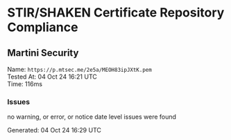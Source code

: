 # STIR/SHAKEN Certificate Repository Compliance

## Martini Security

Name: `https://p.mtsec.me/2e5a/MEOH83ipJXtK.pem`\
Tested At: 04 Oct 24 16:21 UTC\
Time: 116ms

### Issues

no warning, or error, or notice date level issues were found

Generated: 04 Oct 24 16:29 UTC